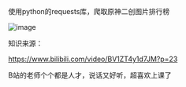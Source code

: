 使用python的requests库，爬取原神二创图片排行榜

![image](https://user-images.githubusercontent.com/76843279/156370570-0f9443fa-4f23-42de-93ca-75893ee768ec.png)


知识来源：

https://www.bilibili.com/video/BV1ZT4y1d7JM?p=23

B站的老师个个都是人才，说话又好听，超喜欢上课了
